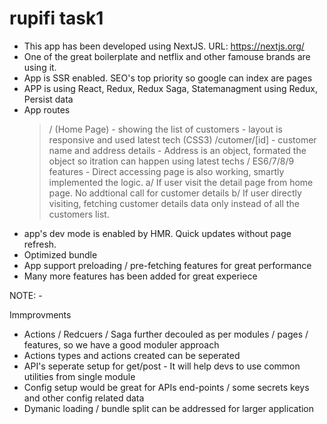 # rupifi task1

-   This app has been developed using NextJS. URL: https://nextjs.org/
-   One of the great boilerplate and netflix and other famouse brands are using it.
-   App is SSR enabled. SEO's top priority so google can index are pages
-   APP is using React, Redux, Redux Saga, Statemanagment using Redux, Persist data
-   App routes
    > / (Home Page)
          - showing the list of customers
          - layout is responsive and used latest tech (CSS3)
    > /cutomer/[id]
          - customer name and address details
          - Address is an object, formated the object so itration can happen using latest techs / ES6/7/8/9 features
          - Direct accessing page is also working, smartly implemented the logic.
            a/ If user visit the detail page from home page. No addtional call for customer details
            b/ If user directly visiting, fetching customer details data only instead of all the customers list.
-   app's dev mode is enabled by HMR. Quick updates without page refresh.
-   Optimized bundle
-   App support preloading / pre-fetching features for great performance
- Many more features has been added for great experiece 

NOTE: -

Immprovments 
- Actions / Redcuers / Saga further decouled as per modules / pages / features, so we have a good moduler approach 
- Actions types and actions created can be seperated
- API's seperate setup for get/post - It will help devs to use common utilities from single module 
- Config setup would be great for APIs end-points / some secrets keys and other config related data 
- Dymanic loading / bundle split can be addressed for larger application 